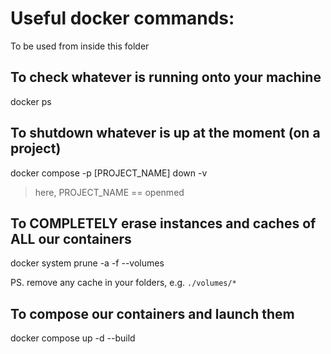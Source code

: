 # Useful docker commands:

To be used from inside this folder

## To check whatever is running onto your machine

docker ps

## To shutdown whatever is up at the moment (on a project)

docker compose -p [PROJECT_NAME] down -v

> here, PROJECT_NAME == openmed

## To COMPLETELY erase instances and caches of ALL our containers

docker system prune -a -f --volumes

PS. remove any cache in your folders, e.g. `./volumes/*`

## To compose our containers and launch them

docker compose up -d --build
